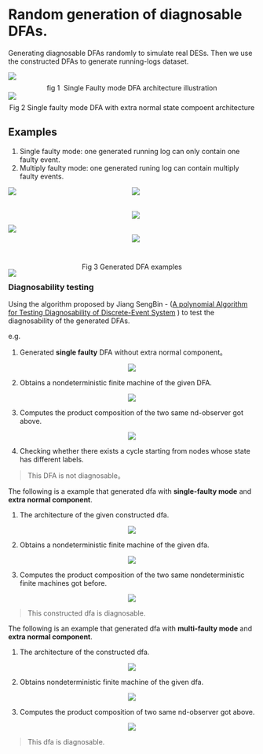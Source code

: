 # Random generation of diagnosable DFAs.

Generating diagnosable DFAs randomly to simulate real DESs. Then we use the constructed DFAs to generate running-logs
dataset.

<div align="center" style="display:flex; flex-direction:column;">
    <img src="./images/non-randomly-construction-of-dfas-with-faulty-events.png" />
    <span style='padding-top:0.5em;'>fig 1&nbsp;&nbsp;Single Faulty mode DFA architecture illustration</span>
</div>

<div align='center' style='display:flex; flex-direction:column;'>
    <img src='./images/non-randomly-construction-of-dfas-with-faulty-events_with-extra-normal.png'/>
    <span style="padding-top:0.5em;">Fig 2 Single faulty mode DFA with extra normal state compoent architecture</span>
</div>

## Examples

1. Single faulty mode: one generated running log can only contain one faulty event.
2. Multiply faulty mode: one generated runing log can contain multiply faulty events.

<div style='display:grid; grid-template-rows: 33% 33% 33%; grid-template-columns: 50% 50%;'>
    <div>
        <img src='./images/dfa-example_01_czE0OmZzNDphczk6ZmVzMg==_arch.jpg'/>
    </div>
    <div>
        <img src='./images/dfa-example_02_czE2OmZzNDphczg6ZmVzMg==_arch.png'/>
    </div>
    <div style="padding-top:2em;">
        <img src='./images/dfa-example_03_czE4OmZzNDphczE0OmZlczI=_01_arch.png'/>
    </div>
    <div>
        <img src='./images/dfa-example_04_czE5OmZzNDphczE1OmZlczI=_arch.jpg'/>
    </div>
    <div style="padding-top:5em;">
        <img src='./images/dfa-example_05_czE5OmZzNDphczEzOmZlczI=_arch.jpg'/>
    </div>
    <div>
        <img src='./images/dfa-example_06_czEzOmZzNDphczc6ZmVzMg==_01_arch.png'/>
    </div>
</div>
<div align="center" style="padding-top:0.5em;">
    <span>Fig 3 Generated DFA examples</span>
</div>



### Diagnosability testing

Using the algorithm proposed by Jiang SengBin - ([A polynomial Algorithm for Testing Diagnosability of Discrete-Event System](https://ieeexplore.ieee.org/document/940942) ) to test the diagnosability of the generated DFAs.

e.g.



1. Generated **single faulty**  DFA without extra normal component。

<div align='center'>
    <img src='./images/dfa-example_06_czEzOmZzNDphczc6ZmVzMg==_01_arch.png'/>
</div>

2. Obtains a nondeterministic finite machine of the given DFA.

<div align='center'>
    <img src='./images/dfa-example_06_czEzOmZzNDphczc6ZmVzMg==_02_nd-observer.png'/>
</div>

3. Computes the product composition of the two same nd-observer got above.

<div align='center'>
    <img src='./images/dfa-example_06_czEzOmZzNDphczc6ZmVzMg==_03_composition.png'/>
</div>

4. Checking whether there exists a cycle starting from nodes whose state has different labels.

> This DFA  is not diagnosable。

The following is a example that generated dfa with **single-faulty mode** and **extra normal component**.

1. The architecture of the given constructed dfa.

<div align='center'>
    <img src='./images/dfa-example_08_czE4OmZzNDphczE2OmZlczI=_extra_normal_01_arch.png'/>
</div>

2. Obtains a nondeterministic finite machine of the given dfa.

<div align='center'>
    <img src='./images/dfa-example_08_czE4OmZzNDphczE2OmZlczI=_extra_normal_02_nd_observer.png'/>
</div>

3. Computes the product composition of the two same nondeterministic finite machines got before.

<div align='center'>
    <img src='./images/dfa-example_08_czE4OmZzNDphczE2OmZlczI=_extra_normal_03_composition.png'/>
</div>

> This constructed dfa is diagnosable.

The following is an example that generated dfa with **multi-faulty mode** and **extra normal component**.

1. The architecture of the constructed dfa.

<div align='center'>
    <img src='./images/dfa-example_07_czE3OmZzNDphczE0OmZlczI=_multi-faulty_01_arch.png'/>
</div>

2. Obtains nondeterministic finite machine of the given dfa.

<div align='center'>
    <img src='./images/dfa-example_07_czE3OmZzNDphczE0OmZlczI=_multi-faulty_02_nd-observer.png'/>
</div>

3. Computes the product composition of two same nd-observer got above.

<div align='center'>
    <img src='./images/dfa-example_07_czE3OmZzNDphczE0OmZlczI=_multi-faulty_03_composition.png'/>
</div>

> This dfa is diagnosable.

